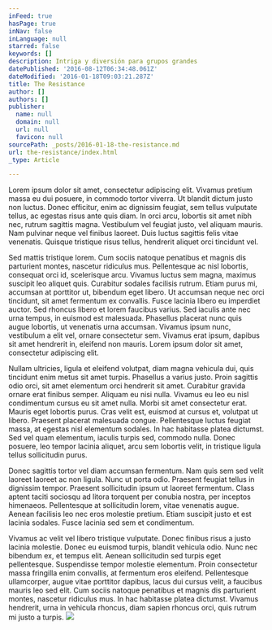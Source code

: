 ```yaml
---
inFeed: true
hasPage: true
inNav: false
inLanguage: null
starred: false
keywords: []
description: Intriga y diversión para grupos grandes
datePublished: '2016-08-12T06:34:48.061Z'
dateModified: '2016-01-18T09:03:21.287Z'
title: The Resistance
author: []
authors: []
publisher:
  name: null
  domain: null
  url: null
  favicon: null
sourcePath: _posts/2016-01-18-the-resistance.md
url: the-resistance/index.html
_type: Article

---
```

Lorem ipsum dolor sit amet, consectetur adipiscing elit. Vivamus pretium massa eu dui posuere, in commodo tortor viverra. Ut blandit dictum justo non luctus. Donec efficitur, enim ac dignissim feugiat, sem tellus vulputate tellus, ac egestas risus ante quis diam. In orci arcu, lobortis sit amet nibh nec, rutrum sagittis magna. Vestibulum vel feugiat justo, vel aliquam mauris. Nam pulvinar neque vel finibus laoreet. Duis luctus sagittis felis vitae venenatis. Quisque tristique risus tellus, hendrerit aliquet orci tincidunt vel. 

Sed mattis tristique lorem. Cum sociis natoque penatibus et magnis dis parturient montes, nascetur ridiculus mus. Pellentesque ac nisl lobortis, consequat orci id, scelerisque arcu. Vivamus luctus sem magna, maximus suscipit leo aliquet quis. Curabitur sodales facilisis rutrum. Etiam purus mi, accumsan at porttitor ut, bibendum eget libero. Ut accumsan neque nec orci tincidunt, sit amet fermentum ex convallis. Fusce lacinia libero eu imperdiet auctor.
Sed rhoncus libero et lorem faucibus varius. Sed iaculis ante nec urna tempus, in euismod est malesuada. Phasellus placerat nunc quis augue lobortis, ut venenatis urna accumsan. Vivamus ipsum nunc, vestibulum a elit vel, ornare consectetur sem. Vivamus erat ipsum, dapibus sit amet hendrerit in, eleifend non mauris. Lorem ipsum dolor sit amet, consectetur adipiscing elit. 

Nullam ultricies, ligula et eleifend volutpat, diam magna vehicula dui, quis tincidunt enim metus sit amet turpis.
Phasellus a varius justo. Proin sagittis odio orci, sit amet elementum orci hendrerit sit amet. Curabitur gravida ornare erat finibus semper. Aliquam eu nisi nulla. Vivamus eu leo eu nisl condimentum cursus eu sit amet nulla. Morbi sit amet consectetur erat. Mauris eget lobortis purus. Cras velit est, euismod at cursus et, volutpat ut libero. Praesent placerat malesuada congue. Pellentesque luctus feugiat massa, at egestas nisl elementum sodales. In hac habitasse platea dictumst. Sed vel quam elementum, iaculis turpis sed, commodo nulla. Donec posuere, leo tempor lacinia aliquet, arcu sem lobortis velit, in tristique ligula tellus sollicitudin purus. 

Donec sagittis tortor vel diam accumsan fermentum. Nam quis sem sed velit laoreet laoreet ac non ligula. Nunc ut porta odio. Praesent feugiat tellus in dignissim tempor. Praesent sollicitudin ipsum ut laoreet fermentum. Class aptent taciti sociosqu ad litora torquent per conubia nostra, per inceptos himenaeos. Pellentesque at sollicitudin lorem, vitae venenatis augue. Aenean facilisis leo nec eros molestie pretium. Etiam suscipit justo et est lacinia sodales. Fusce lacinia sed sem et condimentum. 

Vivamus ac velit vel libero tristique vulputate.
Donec finibus risus a justo lacinia molestie. Donec eu euismod turpis, blandit vehicula odio. Nunc nec bibendum ex, et tempus elit. Aenean sollicitudin sed turpis eget pellentesque. Suspendisse tempor molestie elementum. Proin consectetur massa fringilla enim convallis, at fermentum eros eleifend. Pellentesque ullamcorper, augue vitae porttitor dapibus, lacus dui cursus velit, a faucibus mauris leo sed elit. Cum sociis natoque penatibus et magnis dis parturient montes, nascetur ridiculus mus. In hac habitasse platea dictumst. Vivamus hendrerit, urna in vehicula rhoncus, diam sapien rhoncus orci, quis rutrum mi justo a turpis.
![](https://the-grid-user-content.s3-us-west-2.amazonaws.com/37721c2a-f8cd-46b4-af91-2f308a218a97.jpg)